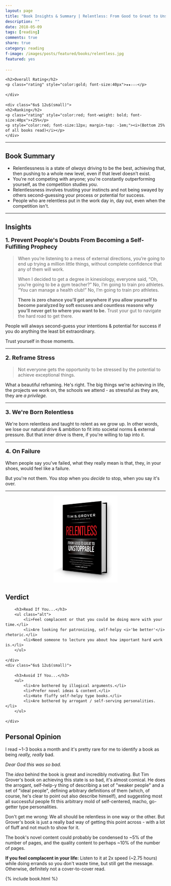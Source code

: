 ```yaml
---
layout: page
title: "Book Insights & Summary | Relentless: From Good to Great to Unstoppable"
description: ""
date: 2018-05-09
tags: [reading]
comments: true
share: true
category: reading
f-image: /images/posts/featured/books/relentless.jpg
featured: yes

---
```


<div class="row">
	<div class="6u 12u$(small)">

	<h2>Overall Rating</h2>
	<p class="rating" style="color:gold; font-size:40px">★★☆☆☆</p>

	</div>

	<div class="6u$ 12u$(small)">
	<h2>Ranking</h2>	
	<p class="rating" style="color:red; font-weight: bold; font-size:40px">⬇25%</p>
	<p style="color:red; font-size:12px; margin-top: -1em;"><i>(Bottom 25% of all books read)</i></p>
	</div>
</div>	

----

## Book Summary
* Relentlessness is a state of _always_ driving to be the best, achieving that, then pushing to a whole new level, even if that level doesn't exist. 
* You're not competing with anyone; you're constantly outperforming yourself, as the competition studies _you_. 
* Relentlessness involves trusting your instincts and not being swayed by others second-guessing your process or potential for success. 
* People who are relentless put in the work day in, day out, even when the competition isn't. 

--- 
## Insights 

<p style=" font-size: 18px; font-weight: bold; ">1. Prevent People's Doubts From Becoming a Self-Fulfilling Prophecy</p>

> When you’re listening to a mess of external directions, you’re going to end up trying a million little things, without complete confidence that any of them will work. 
>
>  When I decided to get a degree in kinesiology, everyone said, “Oh, you’re going to be a gym teacher?” No, I’m going to train pro athletes. “You can manage a health club!” No, I’m going to train pro athletes.
> 
> __There is zero chance you’ll get anywhere if you allow yourself to become paralyzed by soft excuses and countless reasons why you’ll never get to where you want to be.__ 
> Trust your gut to navigate the hard road to get there. 

People will always second-guess your intentions & potential for success if you do anything the least bit extraordinary.

Trust yourself in those moments.

---
<p style=" font-size: 18px; font-weight: bold; ">2. Reframe Stress</p>

> Not everyone gets the opportunity to be stressed by the potential to achieve exceptional things.

What a beautiful reframing. He's right. The big things we're achieving in life, the projects we work on, the schools we attend - as stressful as they are, they are _a privilege._

---
<p style=" font-size: 18px; font-weight: bold; ">3. We're Born Relentless</p>
We're born relentless and taught to relent as we grow up. In other words, we lose our natural drive & ambition to fit into societal norms & external pressure. But that inner drive is there, if you're willing to tap into it.

---
<p style=" font-size: 18px; font-weight: bold; ">4. On Failure</p>
When people say you've failed, what they really mean is that, they, in your shoes, would feel like a failure. 

But you're not them. You stop when you _decide_ to stop, when you say it's over.  

--- 
<div align="center"><a href="#" class="image main"><img src="/images/posts/relentless.png" style="max-width:200px" alt="" /></a></div>


<!-- PROS & CONS 
	⬆ ⬇ ★☆ 
<div class="row">
	<div class="6u 12u$(small)">

		<h3>Pros</h3>
		<ul>
			<li>Dolor pulvinar etiam.</li>
			<li>Sagittis lorem eleifend.</li>
			<li>Felis feugiat dolore viverra.</li>
			<li>Dolor pulvinar etiam.</li>
		</ul>

	</div>
	<div class="6u$ 12u$(small)">

		<h3>Cons</h3>
		<ol>
			<li>Dolor pulvinar etiam.</li>
			<li>Etiam vel felis at viverra.</li>
			<li>Felis enim feugiat magna.</li>
			<li>Etiam vel felis nullam.</li>
			<li>Felis enim et tempus.</li>
		</ol>

	</div>
</div>

-->

## Verdict

<div class="row">
	<div class="6u 12u$(small)">

		<h3>Read If You...</h3>
		<ul class="alt">
			<li>Feel complacent or that you could be doing more with your time.</li>
			<li>Are looking for patronizing, self-helpy <i>'be better'</i> rhetoric.</li>
			<li>Need someone to lecture you about how important hard work is.</li>
		</ul>

	</div>
	<div class="6u$ 12u$(small)">

		<h3>Avoid If You...</h3>
		<ul>
			<li>Are bothered by illogical arguments.</li>
			<li>Prefer novel ideas & content.</li>
			<li>Hate fluffy self-helpy type books.</li>
			<li>Are bothered by arrogant / self-serving personalities.</li>
		</ul>

	</div>
</div>


## Personal Opinion
I read ~1-3 books a month and it's pretty rare for me to identify a book as being *really, really* bad. 

_Dear God this was so bad._

The _idea_ behind the book is great and incredibly motivating. But Tim Grover's book on achieving this state is so bad, it's almost comical. He does the arrogant, self-help-y thing of describing a set of "weaker people" and a set of "ideal people", defining arbitrary definitions of them (which, of course, he's clear to point out also describe himself), and suggesting most all successful people fit this arbitrary mold of self-centered, macho, go-getter type personalities. 

Don't get me wrong: We all should be relentless in one way or the other. But Grover's book is just a really bad way of getting this point across - with a lot of fluff and not much to show for it. 

The book's novel content could probably be condensed to ~5% of the number of pages, and the quality content to perhaps ~10% of the number of pages. 

__If you feel complacent in your life:__ Listen to it at 2x speed (~2.75 hours) while doing errands so you don't waste time, but still get the message. Otherwise, definitely not a cover-to-cover read. 

{% include book.html %}